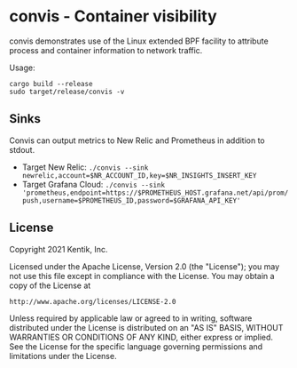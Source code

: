 # convis - Container visibility

convis demonstrates use of the Linux extended BPF facility to
attribute process and container information to network traffic.

Usage:

```
cargo build --release
sudo target/release/convis -v
```

## Sinks

Convis can output metrics to New Relic and Prometheus in addition to stdout. 

* Target New Relic: `./convis --sink newrelic,account=$NR_ACCOUNT_ID,key=$NR_INSIGHTS_INSERT_KEY`
* Target Grafana Cloud: `./convis --sink 'prometheus,endpoint=https://$PROMETHEUS_HOST.grafana.net/api/prom/push,username=$PROMETHEUS_ID,password=$GRAFANA_API_KEY'`
  

## License

Copyright 2021 Kentik, Inc.

Licensed under the Apache License, Version 2.0 (the "License");
you may not use this file except in compliance with the License.
You may obtain a copy of the License at

    http://www.apache.org/licenses/LICENSE-2.0

Unless required by applicable law or agreed to in writing, software
distributed under the License is distributed on an "AS IS" BASIS,
WITHOUT WARRANTIES OR CONDITIONS OF ANY KIND, either express or implied.
See the License for the specific language governing permissions and
limitations under the License.
